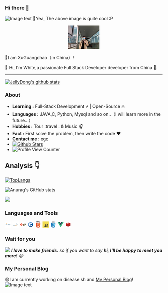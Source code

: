 ### Hi there 👋
![Image text](https://i.loli.net/2021/02/25/rZ1JknzALpsPITo.png)
👀Yea, The above image is quite cool :P  
<div align=center>
<img alt="Guangchao Xu" src="./img/tx.jpg" width=100 />
</div>

🌱I am XuGuangchao（in China）!   

👋 Hi, I'm White,a passionate Full Stack Developer developer from China 🚀. 

---------------------------------------------------------------------------------------------------------------------------------------------------------------------------------

[![JellyDong's github stats](https://github-readme-stats.vercel.app/api?username=CoderXGC&show_icons=true&title_color=fff&icon_color=79ff97&text_color=9f9f9f&bg_color=151515)](https://github.com/CoderXGC)


### About

-  **Learning :** Full-Stack Development :zap: | Open-Source :fire:    
-  **Languages :** JAVA,C, Python, Mysql and so on..（I will learn more in the future...）
-  **Hobbies :** Tour :travel : & Music :headphones:
-  **Fact :** First solve the problem, then write the code :heart:
-  **Contact me :** [xgc](mailto:xgc@tom.com)
-  [![Github Stars](https://img.shields.io/github/stars/syy11cn?color=faf408&label=github%20stars&logo=github)](https://github.com/CoderXGC)
-  ![Profile View Counter](https://komarev.com/ghpvc/?username=CoderXGC)


## Analysis :point_down:

[![TopLangs](https://github-readme-stats.vercel.app/api/top-langs/?username=CoderXGC&layout=compact)](https://github.com/anuraghazra/github-readme-stats)

![Anurag's GitHub stats](https://github-readme-stats.vercel.app/api?username=CoderXGC&show_icons=true&bg_color=30,e96443,904e95&title_color=fff&text_color=fff)

![](https://github-profile-trophy.vercel.app/?username=CoderXGC&theme=flat&column=7&margin-w=10)



### Languages and Tools
<code><img height="20" src="https://raw.githubusercontent.com/github/explore/80688e429a7d4ef2fca1e82350fe8e3517d3494d/topics/java/java.png"></code>
<code><img height="20" src="https://raw.githubusercontent.com/github/explore/80688e429a7d4ef2fca1e82350fe8e3517d3494d/topics/mysql/mysql.png"></code>
<code><img height="20" src="https://raw.githubusercontent.com/github/explore/80688e429a7d4ef2fca1e82350fe8e3517d3494d/topics/git/git.png"></code>
<code><img height="20" src="https://raw.githubusercontent.com/github/explore/80688e429a7d4ef2fca1e82350fe8e3517d3494d/topics/c/c.png"></code>
<code><img height="20" src="https://raw.githubusercontent.com/github/explore/80688e429a7d4ef2fca1e82350fe8e3517d3494d/topics/html/html.png"></code>
<code><img height="20" src="https://raw.githubusercontent.com/github/explore/80688e429a7d4ef2fca1e82350fe8e3517d3494d/topics/javascript/javascript.png"></code>
<code><img height="20" src="https://raw.githubusercontent.com/github/explore/80688e429a7d4ef2fca1e82350fe8e3517d3494d/topics/css/css.png"></code>
<code><img height="20" src="https://raw.githubusercontent.com/github/explore/80688e429a7d4ef2fca1e82350fe8e3517d3494d/topics/vue/vue.png"></code>
<code><img height="20" src="https://raw.githubusercontent.com/github/explore/80688e429a7d4ef2fca1e82350fe8e3517d3494d/topics/redis/redis.png"></code>

### Wait for you

<img src="https://media.giphy.com/media/LnQjpWaON8nhr21vNW/giphy.gif" width="60"> <em><b>I love to make friends.</b> so if you want to say <b>hi, I'll be happy to meet you more!</b> 😊</em>

### My Personal Blog 

😄I am currently working on disease.sh and [My Personal Blog](https://www.ylesb.com/)!  
![Image text](https://i.loli.net/2021/11/29/Rm1SX7JWPBEDsat.png)


<!--
**CODEXGC/CODEXGC** is a ✨ _special_ ✨ repository because its `README.md` (this file) appears on your GitHub profile.

Here are some ideas to get you started:

- 🔭 I’m currently working on ...
- 🌱 I’m currently learning ...
- 👯 I’m looking to collaborate on ...
- 🤔 I’m looking for help with ...
- 💬 Ask me about ...
- 📫 How to reach me: ...
-  Pronouns: ...
- ⚡ Fun fact: ...
-->
